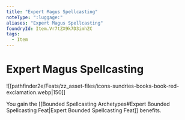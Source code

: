 ```yaml
---
title: "Expert Magus Spellcasting"
noteType: ":luggage:"
aliases: "Expert Magus Spellcasting"
foundryId: Item.Vr7tZX9k7D3imhZC
tags:
  - Item
---
```


# Expert Magus Spellcasting
![[pathfinder2e/Feats/zz_asset-files/icons-sundries-books-book-red-exclamation.webp|150]]

You gain the [[Bounded Spellcasting Archetypes#Expert Bounded Spellcasting Feat|Expert Bounded Spellcasting Feat]] benefits.
